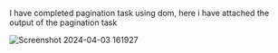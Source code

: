 I have completed pagination task using dom, here i have attached the output of the pagination task

![Screenshot 2024-04-03 161927](https://github.com/Moni-25/DOM_Pagination/assets/150880555/8047ab4a-63a0-4c14-b5cc-d937c891c608)
